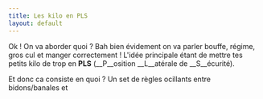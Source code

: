 ```yaml
---
title: Les kilo en PLS
layout: default
---
```

Ok ! On va aborder quoi ? Bah bien évidement on va parler bouffe, régime, gros cul et manger correctement ! L'idée principale étant de mettre tes petits kilo de trop en __PLS__ (__P__osition __L__atérale de __S__écurité).


Et donc ca consiste en quoi ?
Un set de règles ocillants entre bidons/banales et 



